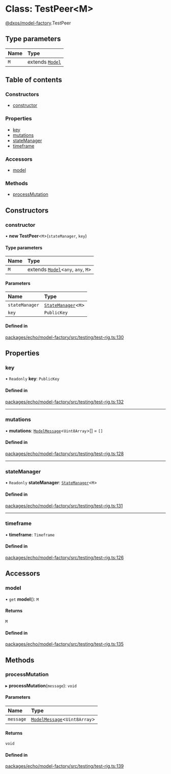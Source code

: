 # Class: TestPeer<M\>

[@dxos/model-factory](../modules/dxos_model_factory.md).TestPeer

## Type parameters

| Name | Type |
| :------ | :------ |
| `M` | extends [`Model`](dxos_model_factory.Model.md) |

## Table of contents

### Constructors

- [constructor](dxos_model_factory.TestPeer.md#constructor)

### Properties

- [key](dxos_model_factory.TestPeer.md#key)
- [mutations](dxos_model_factory.TestPeer.md#mutations)
- [stateManager](dxos_model_factory.TestPeer.md#statemanager)
- [timeframe](dxos_model_factory.TestPeer.md#timeframe)

### Accessors

- [model](dxos_model_factory.TestPeer.md#model)

### Methods

- [processMutation](dxos_model_factory.TestPeer.md#processmutation)

## Constructors

### constructor

• **new TestPeer**<`M`\>(`stateManager`, `key`)

#### Type parameters

| Name | Type |
| :------ | :------ |
| `M` | extends [`Model`](dxos_model_factory.Model.md)<`any`, `any`, `M`\> |

#### Parameters

| Name | Type |
| :------ | :------ |
| `stateManager` | [`StateManager`](dxos_model_factory.StateManager.md)<`M`\> |
| `key` | `PublicKey` |

#### Defined in

[packages/echo/model-factory/src/testing/test-rig.ts:130](https://github.com/dxos/dxos/blob/e3b936721/packages/echo/model-factory/src/testing/test-rig.ts#L130)

## Properties

### key

• `Readonly` **key**: `PublicKey`

#### Defined in

[packages/echo/model-factory/src/testing/test-rig.ts:132](https://github.com/dxos/dxos/blob/e3b936721/packages/echo/model-factory/src/testing/test-rig.ts#L132)

___

### mutations

• **mutations**: [`ModelMessage`](../modules/dxos_model_factory.md#modelmessage)<`Uint8Array`\>[] = `[]`

#### Defined in

[packages/echo/model-factory/src/testing/test-rig.ts:128](https://github.com/dxos/dxos/blob/e3b936721/packages/echo/model-factory/src/testing/test-rig.ts#L128)

___

### stateManager

• `Readonly` **stateManager**: [`StateManager`](dxos_model_factory.StateManager.md)<`M`\>

#### Defined in

[packages/echo/model-factory/src/testing/test-rig.ts:131](https://github.com/dxos/dxos/blob/e3b936721/packages/echo/model-factory/src/testing/test-rig.ts#L131)

___

### timeframe

• **timeframe**: `Timeframe`

#### Defined in

[packages/echo/model-factory/src/testing/test-rig.ts:126](https://github.com/dxos/dxos/blob/e3b936721/packages/echo/model-factory/src/testing/test-rig.ts#L126)

## Accessors

### model

• `get` **model**(): `M`

#### Returns

`M`

#### Defined in

[packages/echo/model-factory/src/testing/test-rig.ts:135](https://github.com/dxos/dxos/blob/e3b936721/packages/echo/model-factory/src/testing/test-rig.ts#L135)

## Methods

### processMutation

▸ **processMutation**(`message`): `void`

#### Parameters

| Name | Type |
| :------ | :------ |
| `message` | [`ModelMessage`](../modules/dxos_model_factory.md#modelmessage)<`Uint8Array`\> |

#### Returns

`void`

#### Defined in

[packages/echo/model-factory/src/testing/test-rig.ts:139](https://github.com/dxos/dxos/blob/e3b936721/packages/echo/model-factory/src/testing/test-rig.ts#L139)
